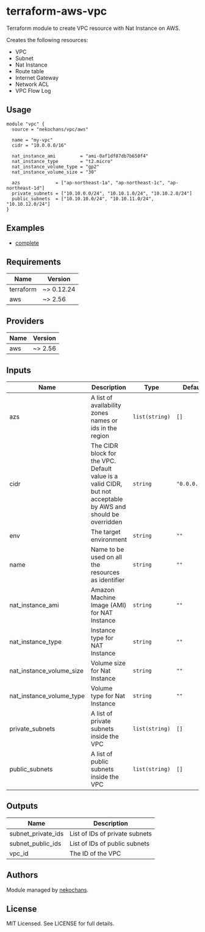 # terraform-aws-vpc
Terraform module to create VPC resource with Nat Instance on AWS.

Creates the following resources:

- VPC
- Subnet
- Nat Instance
- Route table
- Internet Gateway
- Network ACL
- VPC Flow Log

## Usage

```hcl
module "vpc" {
  source = "nekochans/vpc/aws"

  name = "my-vpc"
  cidr = "10.0.0.0/16"

  nat_instance_ami         = "ami-0af1df87db7b650f4"
  nat_instance_type        = "t2.micro"
  nat_instance_volume_type = "gp2"
  nat_instance_volume_size = "30"

  azs             = ["ap-northeast-1a", "ap-northeast-1c", "ap-northeast-1d"]
  private_subnets = ["10.10.0.0/24", "10.10.1.0/24", "10.10.2.0/24"]
  public_subnets  = ["10.10.10.0/24", "10.10.11.0/24", "10.10.12.0/24"]
}
```

## Examples

* [complete](https://github.com/nekochans/terraform-aws-vpc/tree/master/examples/complete)

## Requirements

| Name | Version |
|------|---------|
| terraform | ~> 0.12.24 |
| aws | ~> 2.56 |

## Providers

| Name | Version |
|------|---------|
| aws | ~> 2.56 |

## Inputs

| Name | Description | Type | Default | Required |
|------|-------------|------|---------|:--------:|
| azs | A list of availability zones names or ids in the region | `list(string)` | `[]` | no |
| cidr | The CIDR block for the VPC. Default value is a valid CIDR, but not acceptable by AWS and should be overridden | `string` | `"0.0.0.0/0"` | no |
| env | The target environment | `string` | `""` | no |
| name | Name to be used on all the resources as identifier | `string` | `""` | no |
| nat\_instance\_ami | Amazon Machine Image (AMI) for NAT Instance | `string` | `""` | no |
| nat\_instance\_type | Instance type for NAT Instance | `string` | `""` | no |
| nat\_instance\_volume\_size | Volume size for Nat Instance | `string` | `""` | no |
| nat\_instance\_volume\_type | Volume type for Nat Instance | `string` | `""` | no |
| private\_subnets | A list of private subnets inside the VPC | `list(string)` | `[]` | no |
| public\_subnets | A list of public subnets inside the VPC | `list(string)` | `[]` | no |

## Outputs

| Name | Description |
|------|-------------|
| subnet\_private\_ids | List of IDs of private subnets |
| subnet\_public\_ids | List of IDs of public subnets |
| vpc\_id | The ID of the VPC |

## Authors

Module managed by [nekochans](https://github.com/nekochans).

## License

MIT Licensed. See LICENSE for full details.
